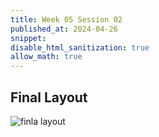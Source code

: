 ```yaml
---
title: Week 05 Session 02
published_at: 2024-04-26
snippet: 
disable_html_sanitization: true
allow_math: true
---
```


## Final Layout

![finla layout](/w05s02/final%20layout.png)